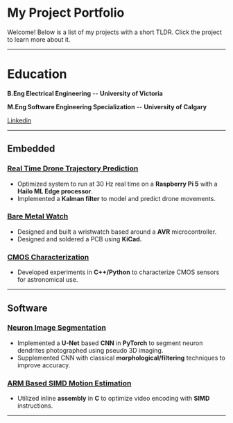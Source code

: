 # My Project Portfolio

Welcome! Below is a list of my projects with a short TLDR. Click the project to learn more about it.

---

# Education
**B.Eng Electrical Engineering** -- **University of Victoria**

**M.Eng Software Engineering Specialization** -- **University of Calgary**

[Linkedin](https://www.linkedin.com/in/aidanmacnichol/)

---

## Embedded

### [Real Time Drone Trajectory Prediction](/embedded-projects/droneTrajectory.html)
* Optimized system to run at 30 Hz real time on a **Raspberry Pi 5** with a **Hailo ML Edge processor**.
* Implemented a **Kalman filter** to model and predict drone movements.


### [Bare Metal Watch](/embedded-projects/bareMetalWatch.html)
* Designed and built a wristwatch based around a **AVR** microcontroller.
* Designed and soldered a PCB using **KiCad.**   

### [CMOS Characterization](/embedded-projects/CMOScharacterization.html)
* Developed experiments in **C++/Python** to characterize CMOS sensors for astronomical use.

---

## Software

### [Neuron Image Segmentation](/software-projects/neuronSegmentation.html)
* Implemented a **U-Net** based **CNN** in **PyTorch** to segment neuron dendrites photographed using pseudo 3D imaging. 
* Supplemented CNN with classical **morphological/filtering** techniques to improve accuracy. 

### [ARM Based SIMD Motion Estimation](/software-projects/ARMbasedSIMDMotionEstimation.html)
* Utilized inline **assembly** in **C** to optimize video encoding with **SIMD** instructions.

---





<!-- ---
layout: default
title: "Aidan MacNichol's Project Portfolio"
---

# About Me
I have my B.Eng in Electrical Engineering from the University of Victoria. I am currently doing a M.Eng specialized in software at the University of Calgary graduating in April 2025. 

I am very passionate in Embedded/Mechatronics as well as low level computing. 

[Linkedin](https://www.linkedin.com/in/aidanmacnichol/)

[Scientific Contributions](https://www.researchgate.net/scientific-contributions/Aidan-MacNichol-2285136742)


## Projects
Here is a list of some of my favorite projects: 

- [ARM based SIMD Motion Estimation](/ARMbasedSIMDMotionEstimation/)
- [CMOS Characterization - Dragonfly Telephoto Array](/CMOScharacterization/)
- [Neuron Image Segmentation](/neuronSegmentation/)
- [Bare Metal Watch](/bareMetalWatch/)
- [FPV Drone](/drone/)
- [Facial Recognition Tempature Sentry](/tempSentry/)

Feel free to explore!  -->


